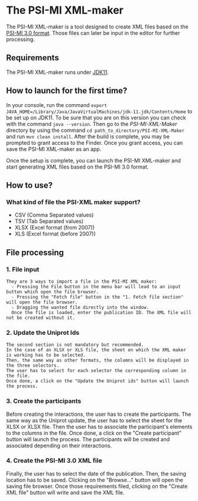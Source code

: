 # The PSI-MI XML-maker

The PSI-MI XML-maker is a tool designed to create XML files based on the 
[PSI-MI 3.0 format](https://rawgit.com/HUPO-PSI/miXML/master/3.0/doc/MIF300.html).
Those files can later be input in the editor for further processing.

## Requirements
The PSI-MI XML-maker runs under [JDK11](https://www.oracle.com/uk/java/technologies/javase/jdk11-archive-downloads.html).

## How to launch for the first time?

In your console, run the command `export JAVA_HOME=/Library/Java/JavaVirtualMachines/jdk-11.jdk/Contents/Home` to be set up on JDK11.
To be sure that you are on this version you can check with the command `java --version`.
Then go to the *PSI-MI-XML-Maker* directory by using the command `cd path_to_directory/PSI-MI-XML-Maker` and run `mvn clean install`.
After the build is complete, you may be prompted to grant access to the Finder. Once you grant access, you can save the PSI-MI XML-maker as an app.

Once the setup is complete, you can launch the PSI-MI XML-maker and start generating XML files based on the PSI-MI 3.0 format.

## How to use?

### What kind of file the PSI-XML maker support?

- CSV (Comma Separated values)
- TSV (Tab Separated values)
- XLSX (Excel format (from 2007))
- XLS (Excel format (before 2007))

## File processing

### 1. File input 
    They are 3 ways to import a file in the PSI-MI XML maker:
      - Pressing the File button in the menu bar will lead to an input button which open the file browser.
      - Pressing the "Fetch file" button in the "1. Fetch file section" will open the file browser.
      - Dragging the wanted file directly into the window.
      Once the file is loaded, enter the publication ID. The XML file will not be created without it.

### 2. Update the Uniprot Ids
    The second section is not mandatory but recommended. 
    In the case of an XLSX or XLS file, the sheet on which the XML maker is working has to be selected. 
    Then, the same way as other formats, the columns will be displayed in the three selectors. 
    The user has to select for each selector the corresponding column in the file. 
    Once done, a click on the "Update the Uniprot ids" button will launch the process.

### 3. Create the participants
   Before creating the interactions, the user has to create the participants. 
   The same way as the Uniprot update, the user has to select the sheet for the XLSX or XLSX file. 
   Then the user has to associate the participant's elements to the columns in the file. 
   Once done, a click on the "Create participant" button will launch the process. 
   The participants will be created and associated depending on their interactions.

### 4. Create the PSI-MI 3.0 XML file
   Finally, the user has to select the date of the publication. 
   Then, the saving location has to be saved. 
   Clicking on the "Browse..." button will open the saving file browser. 
   Once those requirements filed, clicking on the "Create XML file" button will write and save the XML file.